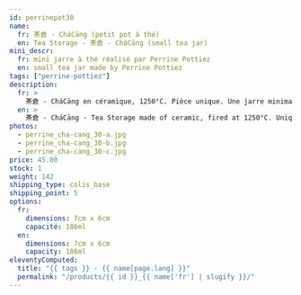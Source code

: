 ```yaml
---
id: perrinepot30
name:
  fr: 茶倉 - CháCāng (petit pot à thé)
  en: Tea Storage - 茶倉 - CháCāng (small tea jar)
mini_descr:
  fr: mini jarre à thé réalisé par Perrine Pottiez
  en: small tea jar made by Perrine Pottiez
tags: ["perrine-pottiez"]
description:
  fr: >
    茶倉 - CháCāng en céramique, 1250°C. Pièce unique. Une jarre minimaliste idéale pour le rite du GōngFūChá - 工夫茶.
  en: >
    茶倉 - CháCāng - Tea Storage made of ceramic, fired at 1250°C. Unique piece. A minimalist jar perfect for the GōngFūChá - 工夫茶.
photos:
  - perrine_cha-cang_30-a.jpg
  - perrine_cha-cang_30-b.jpg
  - perrine_cha-cang_30-c.jpg
price: 45.00
stock: 1
weight: 142
shipping_type: colis_base
shipping_point: 5
options:
  fr:
    dimensions: 7cm x 6cm
    capacité: 186ml
  en:
    dimensions: 7cm x 6cm
    capacity: 186ml
eleventyComputed:
  title: "{{ tags }} - {{ name[page.lang] }}"
  permalink: "/products/{{ id }}_{{ name['fr'] | slugify }}/"
---
```


